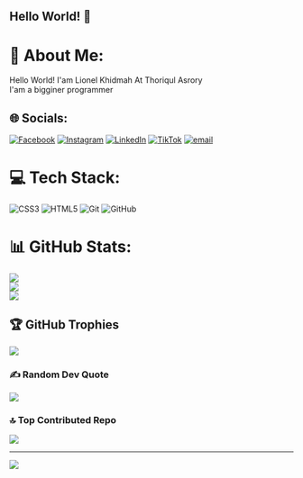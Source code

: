 ## Hello World! 👋

# 💫 About Me:
Hello World! I'am Lionel Khidmah At Thoriqul Asrory<br>I'am a bigginer programmer


## 🌐 Socials:
[![Facebook](https://img.shields.io/badge/Facebook-%231877F2.svg?logo=Facebook&logoColor=white)](https://facebook.com/https://www.facebook.com/share/1S3hggQ7E4/) [![Instagram](https://img.shields.io/badge/Instagram-%23E4405F.svg?logo=Instagram&logoColor=white)](https://instagram.com/https://www.instagram.com/lionel_hihi?igsh=MXNoM2J1MTdnaGwzcg==) [![LinkedIn](https://img.shields.io/badge/LinkedIn-%230077B5.svg?logo=linkedin&logoColor=white)](https://linkedin.com/in/https://www.linkedin.com/in/lionel-khidmah-b67495318) [![TikTok](https://img.shields.io/badge/TikTok-%23000000.svg?logo=TikTok&logoColor=white)](https://tiktok.com/@https://www.tiktok.com/@nelzcuy?_t=ZS-8yklYZy46Vw&_r=1) [![email](https://img.shields.io/badge/Email-D14836?logo=gmail&logoColor=white)](mailto:lionelkhidmah13@gmail.com) 

# 💻 Tech Stack:
![CSS3](https://img.shields.io/badge/css3-%231572B6.svg?style=for-the-badge&logo=css3&logoColor=white) ![HTML5](https://img.shields.io/badge/html5-%23E34F26.svg?style=for-the-badge&logo=html5&logoColor=white) ![Git](https://img.shields.io/badge/git-%23F05033.svg?style=for-the-badge&logo=git&logoColor=white) ![GitHub](https://img.shields.io/badge/github-%23121011.svg?style=for-the-badge&logo=github&logoColor=white)
# 📊 GitHub Stats:
![](https://github-readme-stats.vercel.app/api?username=LionelKhidmah&theme=tokyonight&hide_border=false&include_all_commits=true&count_private=false)<br/>
![](https://nirzak-streak-stats.vercel.app/?user=LionelKhidmah&theme=tokyonight&hide_border=false)<br/>
![](https://github-readme-stats.vercel.app/api/top-langs/?username=LionelKhidmah&theme=tokyonight&hide_border=false&include_all_commits=true&count_private=false&layout=compact)

## 🏆 GitHub Trophies
![](https://github-profile-trophy.vercel.app/?username=LionelKhidmah&theme=tokyonight&no-frame=false&no-bg=false&margin-w=4)

### ✍️ Random Dev Quote
![](https://quotes-github-readme.vercel.app/api?type=horizontal&theme=tokyonight)

### 🔝 Top Contributed Repo
![](https://github-contributor-stats.vercel.app/api?username=LionelKhidmah&limit=5&theme=tokyonight&combine_all_yearly_contributions=true)

---
[![](https://visitcount.itsvg.in/api?id=LionelKhidmah&icon=0&color=6)](https://visitcount.itsvg.in)

<!-- Proudly created with GPRM ( https://gprm.itsvg.in ) -->
<!--
**LionelKhidmah/LionelKhidmah** is a ✨ _special_ ✨ repository because its `README.md` (this file) appears on your GitHub profile.

Here are some ideas to get you started:

- 🔭 I’m currently working on ...
- 🌱 I’m currently learning ...
- 👯 I’m looking to collaborate on ...
- 🤔 I’m looking for help with ...
- 💬 Ask me about ...
- 📫 How to reach me: ...
- 😄 Pronouns: ...
- ⚡ Fun fact: ...
-->
